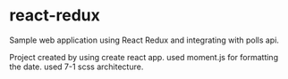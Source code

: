 # react-redux

Sample web application using React Redux and integrating with polls api.

Project created by using create react app.
used moment.js for formatting the date.
used 7-1 scss architecture.

